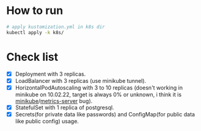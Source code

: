 # How to run
```bash
# apply kustomization.yml in k8s dir
kubectl apply -k k8s/
```

# Check list

- [x] Deployment with 3 replicas.
- [x] LoadBalancer with 3 replicas (use minikube tunnel).
- [x] HorizontalPodAutoscaling with 3 to 10 replicas (doesn't working in minikube on 10.02.22, target is always 0% or unknown, i think it is [minikube](https://github.com/kubernetes/minikube)/[metrics-server](https://github.com/kubernetes-sigs/metrics-server) bug).
- [x] StatefulSet with 1 replica of postgresql.
- [x] Secrets(for private data like passwords) and ConfigMap(for public data like public config) usage.
